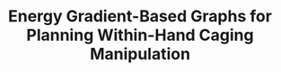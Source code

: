 ---
layout: default
title: Energy Gradient-Based Graphs for Planning Within-Hand Caging Manipulation
authors: WG Bircher, AS Morgan, K Hang, AM Dollar
publication: IEEE International Conference on Robotics and Automation (ICRA)
year: 2019
award:
doi: http://dx.doi.org/XX.XXX/
---